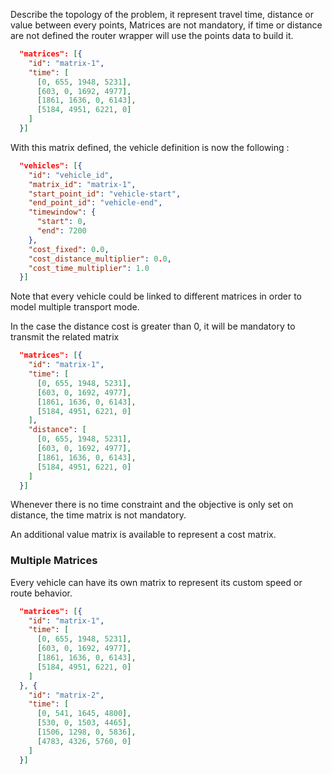 Describe the topology of the problem, it represent travel time, distance or value between every points,
Matrices are not mandatory, if time or distance are not defined the router wrapper will use the points data to build it.
```json
  "matrices": [{
    "id": "matrix-1",
    "time": [
      [0, 655, 1948, 5231],
      [603, 0, 1692, 4977],
      [1861, 1636, 0, 6143],
      [5184, 4951, 6221, 0]
    ]
  }]
```
With this matrix defined, the vehicle definition is now the following :
```json
  "vehicles": [{
    "id": "vehicle_id",
    "matrix_id": "matrix-1",
    "start_point_id": "vehicle-start",
    "end_point_id": "vehicle-end",
    "timewindow": {
      "start": 0,
      "end": 7200
    },
    "cost_fixed": 0.0,
    "cost_distance_multiplier": 0.0,
    "cost_time_multiplier": 1.0
  }]
```
Note that every vehicle could be linked to different matrices in order to model multiple transport mode.

In the case the distance cost is greater than 0, it will be mandatory to transmit the related matrix
```json
  "matrices": [{
    "id": "matrix-1",
    "time": [
      [0, 655, 1948, 5231],
      [603, 0, 1692, 4977],
      [1861, 1636, 0, 6143],
      [5184, 4951, 6221, 0]
    ],
    "distance": [
      [0, 655, 1948, 5231],
      [603, 0, 1692, 4977],
      [1861, 1636, 0, 6143],
      [5184, 4951, 6221, 0]
    ]
  }]
```
Whenever there is no time constraint and the objective is only set on distance, the time matrix is not mandatory.

An additional value matrix is available to represent a cost matrix.

### Multiple Matrices
Every vehicle can have its own matrix to represent its custom speed or route behavior.
```json
  "matrices": [{
    "id": "matrix-1",
    "time": [
      [0, 655, 1948, 5231],
      [603, 0, 1692, 4977],
      [1861, 1636, 0, 6143],
      [5184, 4951, 6221, 0]
    ]
  }, {
    "id": "matrix-2",
    "time": [
      [0, 541, 1645, 4800],
      [530, 0, 1503, 4465],
      [1506, 1298, 0, 5836],
      [4783, 4326, 5760, 0]
    ]
  }]
```
